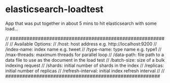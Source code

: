 elasticsearch-loadtest
======================

App that was put together in about 5 mins to hit elasticsearch with some load...


// #######################################################
// 
// Available Options: 
//	/host: host address e.g. http://localhost:9200
//	/index-name: index name e.g. tweet
//	/type-name: type name e.g. type1
//	/max-threads: maximum threads for parallel loop
//	/data-path: file path to a data file to use as the document in the load test
//	/batch-size: size of a bulk indexing request
//	/shards: initial number of shards in the index
//	/replicas: initial number of replicas
//	/refresh-interval: initial index refresh interval
// 
// #######################################################